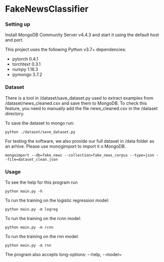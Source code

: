 # FakeNewsClassifier

### Setting up

Install MongoDB Community Server v4.4.3 and start it using the default host and port.

This project uses the following Python v3.7+ dependencies:    

- pytorch 0.4.1   
- torchtext 0.3.1     
- numpy 1.16.3   
- pymongo 3.7.2    


### Dataset

There is a tool in /dataset/save_dataset.py used to extract examples from /dataset/news_cleaned.csv and save them to MongoDB. To check this feature, you need to manually add the file news_cleaned.csv in the /dataset directory.

To save the dataset to mongo run:

```
python ./dataset/save_dataset.py
```

For testing the software, we also provide our full dataset in /data folder as an arhive. Please use monogimport to import it o MongoDB.

```
mongoimport --db=fake_news --collection=fake_news_corpus --type=json --file=dataset_clean.json
```

### Usage

To see the help for this program run

```
python main.py -h
```

To run the training on the logistic regression model:

    python main.py -m logreg

To run the training on the rcnn model:

    python main.py -m rcnn

To run the training on the rnn model:

    python main.py -m rnn

The program also accepts long-options: --help, --model=  
    
